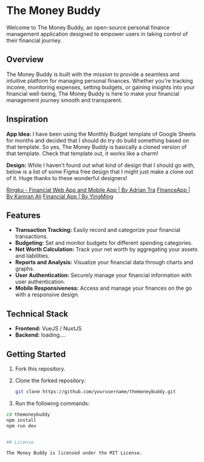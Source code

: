 # The Money Buddy

Welcome to The Money Buddy, an open-source personal finance management application designed to empower users in taking control of their financial journey.

## Overview

The Money Buddy is built with the mission to provide a seamless and intuitive platform for managing personal finances. Whether you're tracking income, monitoring expenses, setting budgets, or gaining insights into your financial well-being, The Money Buddy is here to make your financial management journey smooth and transparent.

## Inspiration

**App Idea:**
I have been using the Monthly Budget template of Google Sheets for months and decided that I should do try do build something based on that template. So yes, The Money Buddy is basically a cloned version of that template. Check that template out, it works like a charm!

**Design:**
While I haven't found out what kind of design that I should go with, below is a list of some Figma free design that I might just make a clone out of it. Huge thanks to these wonderful designers!

[Ringku - Financial Web App and Mobile App | By Adrian Tra](https://www.figma.com/community/file/1158392328642074006/ringku-financial-web-app-and-mobile-app)
[FInanceApp | By Kamran Ali](https://www.figma.com/community/file/884441339627646663)
[Financial App | By YingMing](https://www.figma.com/community/file/956788113953105380/financial-app)

## Features

- **Transaction Tracking:** Easily record and categorize your financial transactions.
- **Budgeting:** Set and monitor budgets for different spending categories.
- **Net Worth Calculation:** Track your net worth by aggregating your assets and liabilities.
- **Reports and Analysis:** Visualize your financial data through charts and graphs.
- **User Authentication:** Securely manage your financial information with user authentication.
- **Mobile Responsiveness:** Access and manage your finances on the go with a responsive design.

## Technical Stack

- **Frontend:** VueJS / NuxtJS
- **Backend:** loading....

## Getting Started

1. Fork this repository.
2. Clone the forked repository:

   ```bash
   git clone https://github.com/yourusername/themoneybuddy.git

2. Run the following commands:

  ```bash
  cd themoneybuddy
  npm install
  npm run dev


## License

The Money Buddy is licensed under the MIT License.